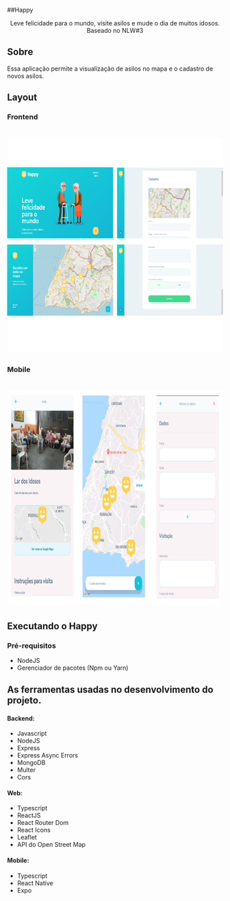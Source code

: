 ##Happy

<p align="center">Leve felicidade para o mundo, visite asilos e mude o dia de muitos idosos. Baseado no NLW#3</p>


## Sobre

Essa aplicação permite a visualização de asilos no mapa e o cadastro de novos asilos.


## Layout


<h3> Frontend </h3>

<h1>
<img src="./illustration/frontend.png" height="500" />
</h1>

<h3> Mobile</h3>

<h1>
<img src="./illustration/mobile.png" height="500" />
</h1>

## Executando o Happy

### Pré-requisitos

- NodeJS
- Gerenciador de pacotes (Npm ou Yarn) 


<h2 Tecnologias </h2>

As ferramentas usadas no desenvolvimento do projeto.

#### Backend:
 - Javascript
 - NodeJS
 - Express
 - Express Async Errors
 - MongoDB
 - Multer
 - Cors

#### Web:
- Typescript
- ReactJS 
- React Router Dom
- React Icons
- Leaflet
- API do Open Street Map

#### Mobile:
- Typescript
- React Native
- Expo
